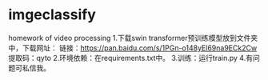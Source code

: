 # imgeclassify
homework of video processing
1.下载swin transformer预训练模型放到文件夹中，下载网址：
链接：https://pan.baidu.com/s/1PGn-o148yEl69na9ECk2Cw 
提取码：qyto 
2.环境依赖：在requirements.txt中。
3.训练：运行train.py
4.有问题可私信我。
